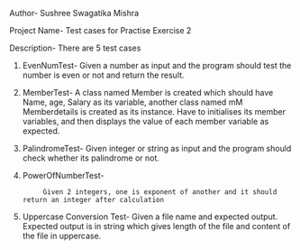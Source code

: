 Author- Sushree Swagatika Mishra

Project Name- Test cases for Practise Exercise 2

Description- There are 5 test cases

1. EvenNumTest-
			Given a number as input and the program should test the number is even or not and return the result. 

2. MemberTest-
			A class named Member is created which should have Name, age, Salary as its variable, another class named mM 				Memberdetails is created as its instance. Have to initialises its member variables, and then displays the value of 				each member variable as expected.

3. PalindromeTest-
			Given integer or string as input and the program should check whether its palindrome or not.

4. PowerOfNumberTest-

			Given 2 integers, one is exponent of another and it should return an integer after calculation

5. Uppercase Conversion Test-
			Given a file name and expected output. Expected output is in string which gives length of the file and content of the 				file in uppercase.


